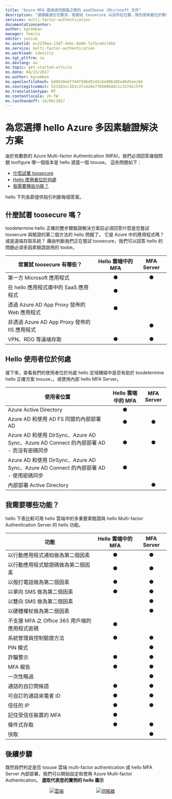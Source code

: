 ```yaml
---
title: "Azure MFA 雲端或伺服器之間的 aaaChoose |Microsoft 文件"
description: "選擇最適合您要求，我嘗試 toosecure 以及所在位置，我的使用者位於哪個 am hello 多重要素驗證安全性解決方案。  然後選擇雲端、MFA Server 或 AD FS。"
services: multi-factor-authentication
documentationcenter: 
author: kgremban
manager: femila
editor: yossib
ms.assetid: ec2270ea-13d7-4ebc-8a00-fa75ce6c746d
ms.service: multi-factor-authentication
ms.workload: identity
ms.tgt_pltfrm: na
ms.devlang: na
ms.topic: get-started-article
ms.date: 04/23/2017
ms.author: kgremban
ms.openlocfilehash: bd9639e5f744f586d9143c6e90b105ed645eecb6
ms.sourcegitcommit: 523283cc1b3c37c428e77850964dc1c33742c5f0
ms.translationtype: MT
ms.contentlocale: zh-TW
ms.lasthandoff: 10/06/2017
---
```

# <a name="choose-hello-azure-multi-factor-authentication-solution-for-you"></a>為您選擇 hello Azure 多因素驗證解決方案
由於有數款的 Azure Multi-factor Authentication (MFA)，我們必須回答幾個問題 toofigure 哪一個版本是 hello 適當一個 toouse。  這些問題如下：

* [什麼試著 toosecure](#what-am-i-trying-to-secure)
* [Hello 使用者位於何處](#where-are-the-users-located)
* [我需要哪些功能？](#what-featured-do-i-need)

hello 下列各節提供指引判斷每個答案。

## <a name="what-am-i-trying-toosecure"></a>什麼試著 toosecure 嗎？
toodetermine hello 正確的雙步驟驗證解決方案前必須回答什麼是您嘗試 toosecure 與驗證的第二個方法的 hello 問題了。  它是 Azure 中的應用程式嗎？  或是遠端存取系統？  藉由判斷我們正在嘗試 toosecure，我們可以回答 hello 的問題必須多因素驗證啟用的 toobe。  

| 您嘗試 toosecure 有哪些？ | Hello 雲端中的 MFA | MFA Server |
| --- |:---:|:---:|
| 第一方 Microsoft 應用程式 |● |● |
| 在 hello 應用程式庫中的 SaaS 應用程式 |● |  |
| 透過 Azure AD App Proxy 發佈的 Web 應用程式 |● |  |
| 非透過 Azure AD App Proxy 發佈的 IIS 應用程式 | |● |
| VPN、RDG 等遠端存取 | ● | ● |

## <a name="where-are-hello-users-located"></a>Hello 使用者位於何處
接下來，查看我們的使用者位於何處 hello 定域機組中是否有助於 toodetermine hello 正確方案 toouse，，或使用內部 hello MFA Server。

| 使用者位置 | Hello 雲端中的 MFA | MFA Server |
| --- |:---:|:---:|
| Azure Active Directory |● | |
| Azure AD 和使用 AD FS 同盟的內部部署 AD |● |● |
| Azure AD 和使用 DirSync、Azure AD Sync、Azure AD Connect 的內部部署 AD - 而沒有密碼同步 |● |● |
| Azure AD 和使用 DirSync、Azure AD Sync、Azure AD Connect 的內部部署 AD - 使用密碼同步 |● | |
| 內部部署 Active Directory | |● |

## <a name="what-features-do-i-need"></a>我需要哪些功能？
hello 下表比較可用 hello 雲端中的多重要素驗證與 hello Multi-factor Authentication Server 的 hello 功能。

| 功能 | Hello 雲端中的 MFA | MFA Server |
| --- |:---:|:---:|
| 以行動應用程式通知做為第二個因素 | ● | ● |
| 以行動應用程式驗證碼做為第二個因素 | ● | ● |
| 以撥打電話做為第二個因素 | ● | ● |
| 以單向 SMS 做為第二個因素 | ● | ● |
| 以雙向 SMS 做為第二個因素 | | ● |
| 以硬體權杖做為第二個因素 | | ● |
| 不支援 MFA 之 Office 365 用戶端的應用程式密碼 | ● | |
| 系統管理員控制驗證方法 | ● | ● |
| PIN 模式 | | ● |
| 詐騙警示 |● | ● |
| MFA 報告 |● | ● |
| 一次性略過 | | ● |
| 通話的自訂問候語 | ● | ● |
| 可自訂的通話來電者 ID | ● | ● |
| 信任的 IP | ● | ● |
| 記住受信任裝置的 MFA | ● | |
| 條件式存取 | ● | ● |
| 快取 |  | ● |

## <a name="next-steps"></a>後續步驟

既然我們判定是否 toouse 雲端 multi-factor authentication 或 hello MFA Server 內部部署，我們可以開始設定和使用 Azure Multi-factor Authentication。 **選取代表您的實例的 hello 圖示**

<center>




[![雲端](./media/multi-factor-authentication-get-started/cloud2.png)](multi-factor-authentication-get-started-cloud.md)  &nbsp;&nbsp;&nbsp;&nbsp;&nbsp;&nbsp;&nbsp;&nbsp;&nbsp;&nbsp;&nbsp;&nbsp;&nbsp;&nbsp;&nbsp;&nbsp;&nbsp;&nbsp;&nbsp;&nbsp;&nbsp;&nbsp;&nbsp;&nbsp;&nbsp;[![伺服器](./media/multi-factor-authentication-get-started/server2.png)](multi-factor-authentication-get-started-server.md) &nbsp;&nbsp;&nbsp;&nbsp;&nbsp; </center>
